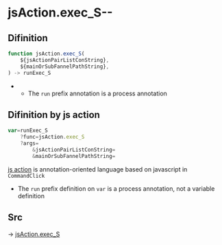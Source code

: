 # jsAction.exec_S--

## Difinition

```js.js
function jsAction.exec_S(
	${jsActionPairListConString},
	${mainOrSubFannelPathString},
) -> runExec_S
```

- - The `run` prefix annotation is a process annotation


## Difinition by js action

```js.js
var=runExec_S
	?func=jsAction.exec_S
	?args=
		&jsActionPairListConString=
		&mainOrSubFannelPathString=
```

[js action](#) is annotation-oriented language based on javascript in `CommandClick`

- The `run` prefix definition on `var` is a process annotation, not a variable definition

## Src

-> [jsAction.exec_S](https://github.com/puutaro/CommandClick/blob/master/app/src/main/java/com/puutaro/commandclick/fragment_lib/terminal_fragment/js_interface/system/JsAction.kt#L42)


